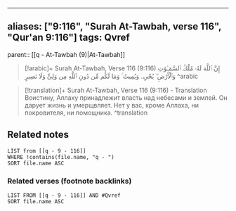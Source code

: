 
---
aliases: ["9:116", "Surah At-Tawbah, verse 116", "Qur'an 9:116"]
tags: Qvref
---

parent:: [[q - At-Tawbah (9)|At-Tawbah]]

> [!arabic]+ Surah At-Tawbah, Verse 116 (9:116)
> <span class="quran-arabic">إِنَّ ٱللَّهَ لَهُۥ مُلْكُ ٱلسَّمَـٰوَٰتِ وَٱلْأَرْضِ ۖ يُحْىِۦ وَيُمِيتُ ۚ وَمَا لَكُم مِّن دُونِ ٱللَّهِ مِن وَلِىٍّ وَلَا نَصِيرٍ</span>
^arabic

> [!translation]+ Surah At-Tawbah, Verse 116 (9:116) - Translation
> Воистину, Аллаху принадлежит власть над небесами и землей. Он дарует жизнь и умерщвляет. Нет у вас, кроме Аллаха, ни покровителя, ни помощника.
^translation



## Related notes
```dataview
LIST from [[q - 9 - 116]]
WHERE !contains(file.name, "q - ")
SORT file.name ASC
```

### Related verses (footnote backlinks)
```dataview
LIST FROM [[q - 9 - 116]] AND #Qvref
SORT file.name ASC
```

